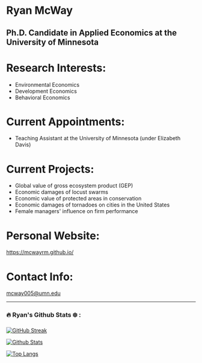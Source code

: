 # Ryan McWay
## Ph.D. Candidate in Applied Economics at the University of Minnesota


# Research Interests:

- Environmental Economics
- Development Economics
- Behavioral Economics


# Current Appointments: 

- Teaching Assistant at the University of Minnesota (under Elizabeth Davis)

# Current Projects: 

- Global value of gross ecosystem product (GEP)
- Economic damages of locust swarms 
- Economic value of protected areas in conservation
- Economic damages of tornadoes on cities in the United States
- Female managers' influence on firm performance


<!-- # Packages: 

|Package|Version|Updated|Description|
|----| ---- | ---- | ----- |
| [bumparea](https://github.com/asjadnaqvi/stata-bumparea) | ![version](https://img.shields.io/github/v/release/asjadnaqvi/stata-bumparea) | ![release](https://img.shields.io/github/release-date/asjadnaqvi/stata-bumparea) | Package for ribbon plots |
| [bumpline](https://github.com/asjadnaqvi/stata-bumpline) | ![version](https://img.shields.io/github/v/release/asjadnaqvi/stata-bumpline) | ![release](https://img.shields.io/github/release-date/asjadnaqvi/stata-bumpline) | Package for bump line charts |

-->

# Personal Website: 

https://mcwayrm.github.io/

# Contact Info:

mcway005@umn.edu

---

### :fire: Ryan's Github Stats :snowflake: :

[![GitHub Streak](http://github-readme-streak-stats.herokuapp.com?user=mcwayrm&theme=dark&background=000000)](https://git.io/streak-stats)

[![Github Stats](https://github-readme-stats.vercel.app/api?username=mcwayrm&show_icons=true&title_color=fff&icon_color=79ff97&text_color=9f9f9f&bg_color=151515)](https://github.com/NormanLo4319/github-readme-stats)

[![Top Langs](https://github-readme-stats.vercel.app/api/top-langs/?username=mcwayrm&layout=compact&theme=vision-friendly-dark)](https://github.com/anuraghazra/github-readme-stats)

